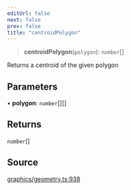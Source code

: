 ```yaml
---
editUrl: false
next: false
prev: false
title: "centroidPolygon"
---
```


> **centroidPolygon**(`polygon`): `number`[]

Returns a centroid of the given polygon

## Parameters

• **polygon**: `number`[][]

## Returns

`number`[]

## Source

[graphics/geometry.ts:938](https://github.com/dgmjs/dgmjs/blob/main/packages/core/src/graphics/geometry.ts#L938)
